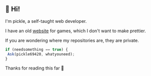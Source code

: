 ## 👋 Hi!

I'm pickle, a self-taught web developer.

I have an old [website](https://fwgfs.pages.dev/) for games, which I don't want to make prettier.

If you are wondering where my repositories are, they are private.

```javascript
if (needsomething == true) {
 Ask(pickle69420, whatyouneed);
}
```

Thanks for reading this far 🙂
